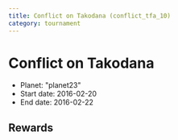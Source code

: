 ```yaml
---
title: Conflict on Takodana (conflict_tfa_10)
category: tournament
---
```

# Conflict on Takodana

  * Planet: "planet23"
  * Start date: 2016-02-20
  * End date: 2016-02-22

## Rewards

